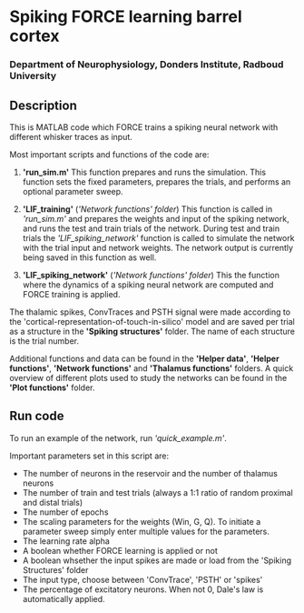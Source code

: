 # Spiking FORCE learning barrel cortex

### Department of Neurophysiology, Donders Institute, Radboud University

## Description
This is MATLAB code which FORCE trains a spiking neural network with different whisker traces as input.

Most important scripts and functions of the code are:

1. **'run_sim.m'**
 This function prepares and runs the simulation. This function sets the fixed parameters, prepares the trials, and performs an optional parameter sweep.

2. **'LIF_training'** (*'Network functions' folder*)
This function is called in *'run_sim.m'* and prepares the weights and input of the spiking network, and runs the test and train trials of the network. During test and train trials the *'LIF_spiking_network'* function is called to simulate the network with the trial input and network weights. The network output is currently being saved in this function as well.

3. **'LIF_spiking_network'** (*'Network functions' folder*)
 This the function where the dynamics of a spiking neural network are computed and FORCE training is applied.

The thalamic spikes, ConvTraces and PSTH signal were made according to the 'cortical-representation-of-touch-in-silico' model and are saved per trial as a structure in the **'Spiking structures'** folder. The name of each structure is the trial number.

Additional functions and data can be found in the **'Helper data'**, **'Helper functions'**, **'Network functions'** and **'Thalamus functions'** folders.
A quick overview of different plots used to study the networks can be found in the **'Plot functions'** folder.

## Run code
To run an example of the network, run *'quick_example.m'*.

Important parameters set in this script are:
- The number of neurons in the reservoir and the number of thalamus neurons
- The number of train and test trials (always a 1:1 ratio of random proximal and distal trials)
- The number of epochs
- The scaling parameters for the weights (Win, G, Q). To initiate a parameter sweep simply enter multiple values for the parameters.
- The learning rate alpha
- A boolean whether FORCE learning is applied or not
- A boolean whsether the input spikes are made or load from the 'Spiking Structures' folder
- The input type, choose between 'ConvTrace', 'PSTH' or 'spikes'
- The percentage of excitatory neurons. When not 0, Dale's law is automatically applied.
